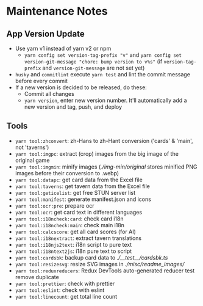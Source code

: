 # Maintenance Notes

## App Version Update

* Use yarn v1 instead of yarn v2 or npm
  * `yarn config set version-tag-prefix "v"` and `yarn config set version-git-message "chore: bump version to v%s"` (if `version-tag-prefix` and `version-git-message` are not set yet)
* `husky` and `commitlint` execute `yarn test` and lint the commit message before every commit
* If a new version is decided to be released, do these:
  * Commit all changes
  * `yarn version`, enter new version number. It'll automatically add a new version and tag, push, and deploy

## Tools

* `yarn tool:zhconvert`: zh-Hans to zh-Hant conversion ('cards' & 'main', not 'taverns')
* `yarn tool:imgpc`: extract (crop) images from the big image of the original game
* `yarn tool:imgmin`: minify images (*./img-min/original* stores minified PNG images before their conversion to .webp)
* `yarn tool:datapc`: get card data from the Excel file
* `yarn tool:taverns`: get tavern data from the Excel file
* `yarn tool:geticelist`: get free STUN server list
* `yarn tool:manifest`: generate manifest.json and icons
* `yarn tool:ocr:pre`: prepare ocr
* `yarn tool:ocr`: get card text in different languages
* `yarn tool:i18ncheck:card`: check card i18n
* `yarn tool:i18ncheck:main`: check main i18n
* `yarn tool:calcscore`: get all card scores (for AI)
* `yarn tool:i18nextract`: extract tavern translations
* `yarn tool:i18njs2text`: i18n script to pure text
* `yarn tool:i18ntext2js`: i18n pure text to script
* `yarn tool:cardsbk`: backup card data to *./\_\_test\_\_/cardsbk.ts*
* `yarn tool:resizesvg`: resize SVG images in *./misc/readme_images/*
* `yarn tool:reduxreducers`: Redux DevTools auto-generated reducer test remove duplicate
* `yarn tool:prettier`: check with prettier 
* `yarn tool:eslint`: check with eslint 
* `yarn tool:linecount`: get total line count

